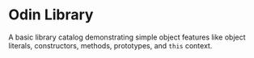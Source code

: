 # Odin Library
A basic library catalog demonstrating simple object features like object
literals, constructors, methods, prototypes, and `this` context.
